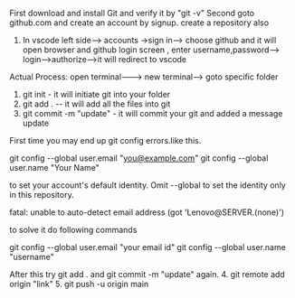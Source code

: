 First download and install Git and verify it by "git -v"
Second goto github.com and create an account by signup. create a repository also
1. In vscode left side--> accounts ->sign in--> choose github and it will open browser and github login screen , enter username,password--> login-->authorize-->it will redirect to vscode

Actual Process:
open terminal---> new terminal--> goto specific folder
1. git init  - it will initiate git into your folder
2. git add . -- it will add all the files into git 
3. git commit -m "update" - it will commit your git and added a message update

First time you may end up git config errors.like this.

git config --global user.email "you@example.com"
git config --global user.name "Your Name"

to set your account's default identity.
Omit --global to set the identity only in this repository.

fatal: unable to auto-detect email address (got 'Lenovo@SERVER.(none)')  

 to solve it do following commands

git config --global user.email "your email id"
git config --global user.name "username"

After this try git add . and git commit -m "update" again.
4. git remote add origin "link"
5. git push -u origin main

